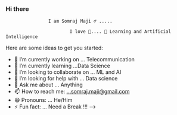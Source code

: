 ### Hi there 
                  
                    I am Somraj Maji ♂️ ..... 
                    
                            I love 🤟.... 🎰 Learning and Artificial Intelligence



Here are some ideas to get you started:

- 🔭 I’m currently working on ... Telecommunication
- 🌱 I’m currently learning ...Data Science 
- 👯 I’m looking to collaborate on ... ML and AI
- 🤔 I’m looking for help with ...  Data science
- 💬 Ask me about ... Anything
- 📫 How to reach me: ...somraj.maji@gmail.com  
- 😄 Pronouns: ... He/Him
- ⚡ Fun fact: ... Need a Break !!!
-->
